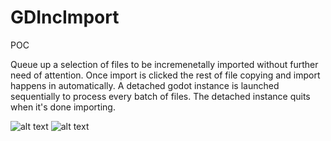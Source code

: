 # GDIncImport

POC

Queue up a selection of files to be incremenetally imported without further need of attention.
Once import is clicked the rest of file copying and import happens in automatically.
A detached godot instance is launched sequentially to process every batch of files.
The detached instance quits when it's done importing.

![alt text](https://github.com/PetarSPal/GDIncImport/tree/main/images/Menu.png?raw=true)
![alt text](https://github.com/PetarSPal/GDIncImport/tree/main/images/Log.png?raw=true)
